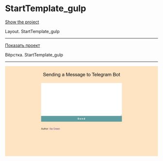 # StartTemplate_gulp

[Show the project](https://tim2015web.github.io/StartTemplate_gulp/)

Layout. StartTemplate_gulp

---

[Показать проект](https://tim2015web.github.io/StartTemplate_gulp/)

Вёрстка. StartTemplate_gulp

---

<img src="screenshot.jpg" title="Screenshot" alt="HTML"/>